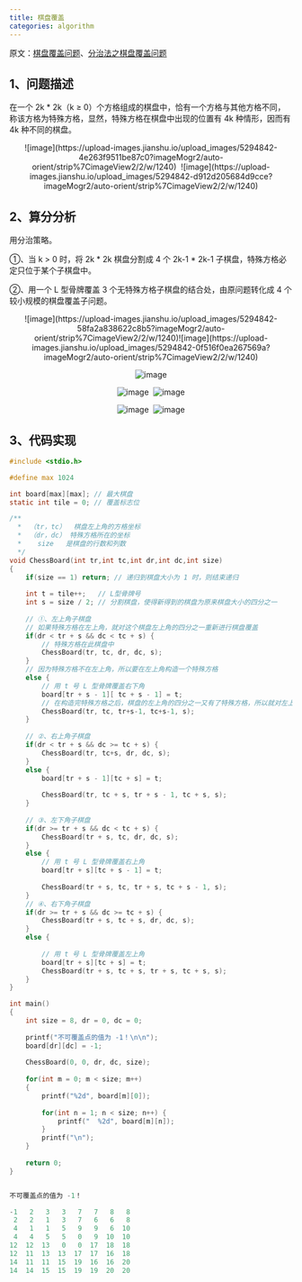 ```yaml
---
title: 棋盘覆盖
categories: algorithm
---
```


原文：[棋盘覆盖问题](https://blog.csdn.net/acm_jl/article/details/50938164)、[分治法之棋盘覆盖问题](https://www.cnblogs.com/yinbiao/p/8666209.html)

## 1、问题描述

在一个 2k \* 2k（k ≥ 0）个方格组成的棋盘中，恰有一个方格与其他方格不同，称该方格为特殊方格，显然，特殊方格在棋盘中出现的位置有 4k 种情形，因而有 4k 种不同的棋盘。

<center>
![image](https://upload-images.jianshu.io/upload_images/5294842-4e263f9511be87c0?imageMogr2/auto-orient/strip%7CimageView2/2/w/1240)  ![image](https://upload-images.jianshu.io/upload_images/5294842-d912d205684d9cce?imageMogr2/auto-orient/strip%7CimageView2/2/w/1240)
</center>

## 2、算分分析

用分治策略。

①、当 k > 0 时，将 2k \* 2k 棋盘分割成 4 个 2k-1 \* 2k-1 子棋盘，特殊方格必定只位于某个子棋盘中。

②、用一个 L 型骨牌覆盖 3 个无特殊方格子棋盘的结合处，由原问题转化成 4 个较小规模的棋盘覆盖子问题。

<center>
![image](https://upload-images.jianshu.io/upload_images/5294842-58fa2a838622c8b5?imageMogr2/auto-orient/strip%7CimageView2/2/w/1240)![image](https://upload-images.jianshu.io/upload_images/5294842-0f516f0ea267569a?imageMogr2/auto-orient/strip%7CimageView2/2/w/1240)

![image](https://upload-images.jianshu.io/upload_images/5294842-fc3eee0a9b3e3e1d?imageMogr2/auto-orient/strip%7CimageView2/2/w/1240)

![image](https://upload-images.jianshu.io/upload_images/5294842-11418711797e2e4a?imageMogr2/auto-orient/strip%7CimageView2/2/w/1240)  ![image](https://upload-images.jianshu.io/upload_images/5294842-6261d8c315417239?imageMogr2/auto-orient/strip%7CimageView2/2/w/1240)

![image](https://upload-images.jianshu.io/upload_images/5294842-93b83d27e3ca1c22?imageMogr2/auto-orient/strip%7CimageView2/2/w/1240)  ![image](https://upload-images.jianshu.io/upload_images/5294842-87a869ed3d36ea3d?imageMogr2/auto-orient/strip%7CimageView2/2/w/1240)
</center>

## 3、代码实现

```c
#include <stdio.h>

#define max 1024

int board[max][max]; // 最大棋盘
static int tile = 0; // 覆盖标志位

/**
  *  （tr，tc）  棋盘左上角的方格坐标
  *  （dr，dc） 特殊方格所在的坐标
  *    size   是棋盘的行数和列数
  */
void ChessBoard(int tr,int tc,int dr,int dc,int size)
{
    if(size == 1) return; // 递归到棋盘大小为 1 时，则结束递归
    
    int t = tile++;   // L型骨牌号
    int s = size / 2; // 分割棋盘，使得新得到的棋盘为原来棋盘大小的四分之一
   
    // ①、左上角子棋盘
    // 如果特殊方格在左上角，就对这个棋盘左上角的四分之一重新进行棋盘覆盖
    if(dr < tr + s && dc < tc + s) {
        // 特殊方格在此棋盘中
        ChessBoard(tr, tc, dr, dc, s);
    }
    // 因为特殊方格不在左上角，所以要在左上角构造一个特殊方格
    else {
        // 用 t 号 L 型骨牌覆盖右下角
        board[tr + s - 1][ tc + s - 1] = t;
        // 在构造完特殊方格之后，棋盘的左上角的四分之一又有了特殊方格，所以就对左上角棋盘的四分之一进行棋盘覆盖，直到棋盘大小为 1 * 1
        ChessBoard(tr, tc, tr+s-1, tc+s-1, s);
    }
    
    // ②、右上角子棋盘
    if(dr < tr + s && dc >= tc + s) {
        ChessBoard(tr, tc+s, dr, dc, s);
    }
    else {
        board[tr + s - 1][tc + s] = t;
        
        ChessBoard(tr, tc + s, tr + s - 1, tc + s, s);
    }
    
    // ③、左下角子棋盘
    if(dr >= tr + s && dc < tc + s) {
        ChessBoard(tr + s, tc, dr, dc, s);
    }
    else {
        // 用 t 号 L 型骨牌覆盖右上角
        board[tr + s][tc + s - 1] = t;
        
        ChessBoard(tr + s, tc, tr + s, tc + s - 1, s);
    }
    // ④、右下角子棋盘
    if(dr >= tr + s && dc >= tc + s) {
        ChessBoard(tr + s, tc + s, dr, dc, s);
    }
    else {
        
        // 用 t 号 L 型骨牌覆盖左上角
        board[tr + s][tc + s] = t;
        ChessBoard(tr + s, tc + s, tr + s, tc + s, s);
    }
}

int main()
{
    int size = 8, dr = 0, dc = 0;
    
    printf("不可覆盖点的值为 -1！\n\n");
    board[dr][dc] = -1;
    
    ChessBoard(0, 0, dr, dc, size);
    
    for(int m = 0; m < size; m++)
    {
        printf("%2d", board[m][0]);
        
        for(int n = 1; n < size; n++) {
            printf("  %2d", board[m][n]);
        }
        printf("\n");
    }
    
    return 0;
}


不可覆盖点的值为 -1！

-1   2   3   3   7   7   8   8
 2   2   1   3   7   6   6   8
 4   1   1   5   9   9   6  10
 4   4   5   5   0   9  10  10
12  12  13   0   0  17  18  18
12  11  13  13  17  17  16  18
14  11  11  15  19  16  16  20
14  14  15  15  19  19  20  20
```